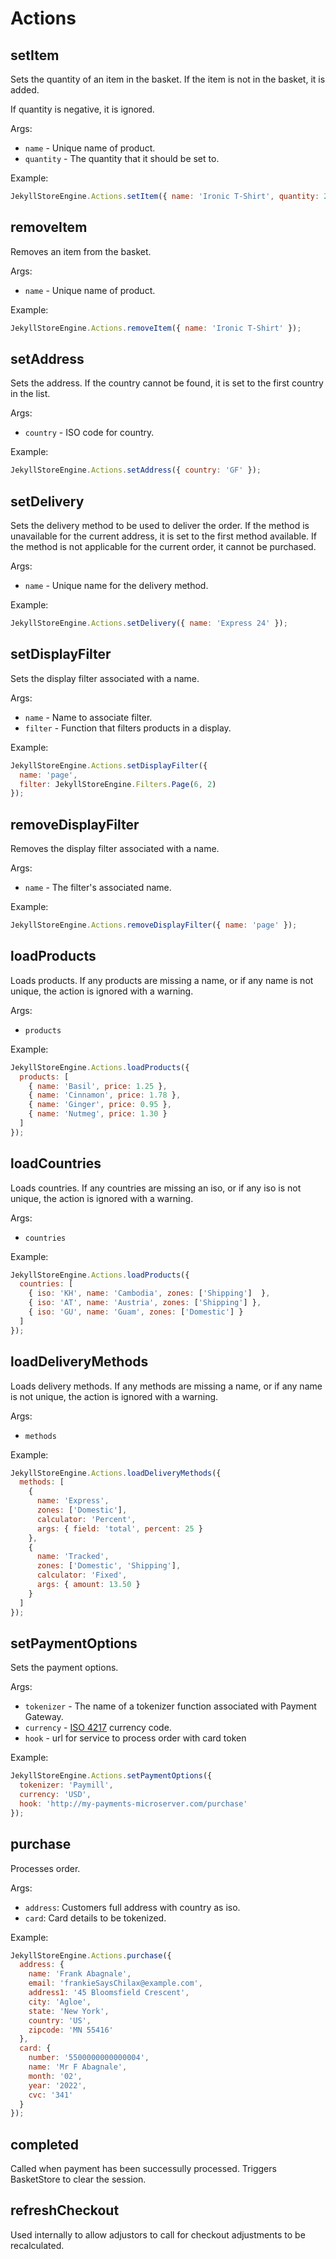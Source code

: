 # Actions

## setItem

Sets the quantity of an item in the basket. If the item is not in the basket, it is added.

If quantity is negative, it is ignored.

Args:

* `name` - Unique name of product.
* `quantity` - The quantity that it should be set to.

Example:

```javascript
JekyllStoreEngine.Actions.setItem({ name: 'Ironic T-Shirt', quantity: 2 });
```

## removeItem

Removes an item from the basket.

Args:

* `name` - Unique name of product.

Example:

```javascript
JekyllStoreEngine.Actions.removeItem({ name: 'Ironic T-Shirt' });
```

## setAddress

Sets the address. If the country cannot be found, it is set to the first country in the list.

Args:

* `country` - ISO code for country.

Example:

```javascript
JekyllStoreEngine.Actions.setAddress({ country: 'GF' });
```

## setDelivery

Sets the delivery method to be used to deliver the order. If the method is unavailable for the current address, it is set to the first method available. If the method is not applicable for the current order, it cannot be purchased.

Args:

* `name` - Unique name for the delivery method.

Example:

```javascript
JekyllStoreEngine.Actions.setDelivery({ name: 'Express 24' });
```

## setDisplayFilter

Sets the display filter associated with a name.

Args:

* `name` - Name to associate filter.
* `filter` - Function that filters products in a display.

Example:

```javascript
JekyllStoreEngine.Actions.setDisplayFilter({
  name: 'page',
  filter: JekyllStoreEngine.Filters.Page(6, 2)
});
```

## removeDisplayFilter

Removes the display filter associated with a name.

Args:

* `name` - The filter's associated name.

Example:

```javascript
JekyllStoreEngine.Actions.removeDisplayFilter({ name: 'page' });
```

## loadProducts

Loads products. If any products are missing a name, or if any name is not unique, the action is ignored with a warning.

Args:

* `products`

Example:

```javascript
JekyllStoreEngine.Actions.loadProducts({
  products: [
    { name: 'Basil', price: 1.25 },
    { name: 'Cinnamon', price: 1.78 },
    { name: 'Ginger', price: 0.95 },
    { name: 'Nutmeg', price: 1.30 }
  ]
});
```

## loadCountries

Loads countries. If any countries are missing an iso, or if any iso is not unique, the action is ignored with a warning.

Args:

* `countries`

Example:

```javascript
JekyllStoreEngine.Actions.loadProducts({
  countries: [
    { iso: 'KH', name: 'Cambodia', zones: ['Shipping']  },
    { iso: 'AT', name: 'Austria', zones: ['Shipping'] },
    { iso: 'GU', name: 'Guam', zones: ['Domestic'] }
  ]
});
```

## loadDeliveryMethods

Loads delivery methods. If any methods are missing a name, or if any name is not unique, the action is ignored with a warning.

Args:

* `methods`

Example:

```javascript
JekyllStoreEngine.Actions.loadDeliveryMethods({
  methods: [
    {
      name: 'Express',
      zones: ['Domestic'],
      calculator: 'Percent',
      args: { field: 'total', percent: 25 }
    },
    {
      name: 'Tracked',
      zones: ['Domestic', 'Shipping'],
      calculator: 'Fixed',
      args: { amount: 13.50 }
    }
  ]
});
```

## setPaymentOptions

Sets the payment options.

Args:

* `tokenizer` - The name of a tokenizer function associated with Payment Gateway.
* `currency` - [ISO 4217](http://en.wikipedia.org/wiki/ISO_4217) currency code.
* `hook` - url for service to process order with card token

Example:

```javascript
JekyllStoreEngine.Actions.setPaymentOptions({
  tokenizer: 'Paymill',
  currency: 'USD',
  hook: 'http://my-payments-microserver.com/purchase'
});
```

## purchase

Processes order.

Args:

* `address`: Customers full address with country as iso.
* `card`: Card details to be tokenized.

Example:

```javascript
JekyllStoreEngine.Actions.purchase({
  address: {
    name: 'Frank Abagnale',
    email: 'frankieSaysChilax@example.com',
    address1: '45 Bloomsfield Crescent',
    city: 'Agloe',
    state: 'New York',
    country: 'US',
    zipcode: 'MN 55416'
  },
  card: {
    number: '5500000000000004',
    name: 'Mr F Abagnale',
    month: '02',
    year: '2022',
    cvc: '341'
  }
});
```

## completed

Called when payment has been successully processed. Triggers BasketStore to clear the session.

## refreshCheckout

Used internally to allow adjustors to call for checkout adjustments to be recalculated.
